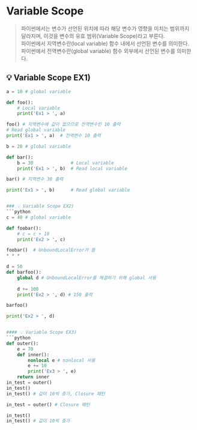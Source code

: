 # Variable Scope
> 파이썬에서는 변수가 선언된 위치에 따라 해당 변수가 영향을 미치는 범위까지 달라지며, 이것을 변수의 유효 범위(Variable Scope)라고 부른다. <br>
> 파이썬에서 지역변수란(local variable) 함수 내에서 선언된 변수를 의미한다. <br>
> 파이썬에서 전역변수란(global variable) 함수 외부에서 선언된 변수를 의미한다. 


## 💡 Variable Scope EX1)
```python
a = 10 # global variable

def foo():
    # Local variable
    print('Ex1 > ', a) 

foo() # 지역변수에 값이 없으므로 전역변수인 10 출력 
# Read global variable
print('Ex1 > ', a)  # 전역변수 10 출력 

b = 20 # global variable

def bar():
    b = 30              # Local variable
    print('Ex1 > ', b)  # Read local variable

bar() # 지역변수 30 출력 

print('Ex1 > ', b)      # Read global variable


### 💡 Variable Scope EX2)
```python
c = 40 # global variable 

def foobar():
    # c = c + 10                   
    print('Ex2 > ', c)          

foobar()  # UnboundLocalError가 뜸
* * *

d = 50
def barfoo():
    global d # UnboundLocalError를 해결하기 위해 global 사용  
                 
    d += 100      
    print('Ex2 > ', d) # 150 출력

barfoo()    

print('Ex2 > ', d)     


#### 💡 Variable Scope EX3)
```python
def outer():
    e = 70
    def inner():
        nonlocal e # nonlocal 사용 
        e += 10 
        print('Ex3 > ', e)
    return inner
in_test = outer() 
in_test()          
in_test() # 값이 10씩 증가, Closure 패턴     

in_test = outer() # Closure 패턴 

in_test()          
in_test() # 값이 10씩 증가    
